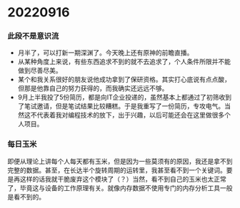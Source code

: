 # 20220916

### 此段不是意识流

- 月半了，可以打新一期深渊了。今天晚上还有原神的前瞻直播。
- 从某种角度上来说，有些东西追求不到的就不去追求了，个人条件所限并不能做到尽善尽美。
- 某个和我关系很好的朋友说他成功拿到了保研资格。其实打心底说有点点酸，但那是他靠自己的努力获得的，而我确实还远远不够。
- 9月上半我投了5份简历，都是向IT企业投递的，虽然基本上都通过了初筛收到了笔试邀请，但是笔试结果比较糟糕。于是我重写了一份简历，专攻电气。当然这不代表着我对编程技术的放下，出于兴趣，以后可能还会在这里做很多个人项目。

### 每日玉米

即便从理论上讲每个人每天都有玉米，但是因为一些莫须有的原因，我还是拿不到完整的数据。甚至，在长达半个旋转周期的运转里，我甚至看不到一个关键词。要是再这样的话我就干脆废弃这个模块了（？）当然，看不到自己的玉米也太正常了，毕竟这与设备的工作原理有关。就像内存数据不使用专门的内存分析工具一般是看不到的。
